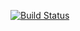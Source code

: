 [![Build Status](https://travis-ci.com/NonzwakaziMgxaji/settings-bill-expressjs.svg?branch=master)](https://travis-ci.com/NonzwakaziMgxaji/settings-bill-expressjs)